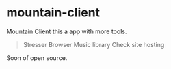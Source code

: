 # mountain-client
Mountain Client this a app with more tools.

> Stresser
> Browser
> Music library
> Check site hosting

Soon of open source.
